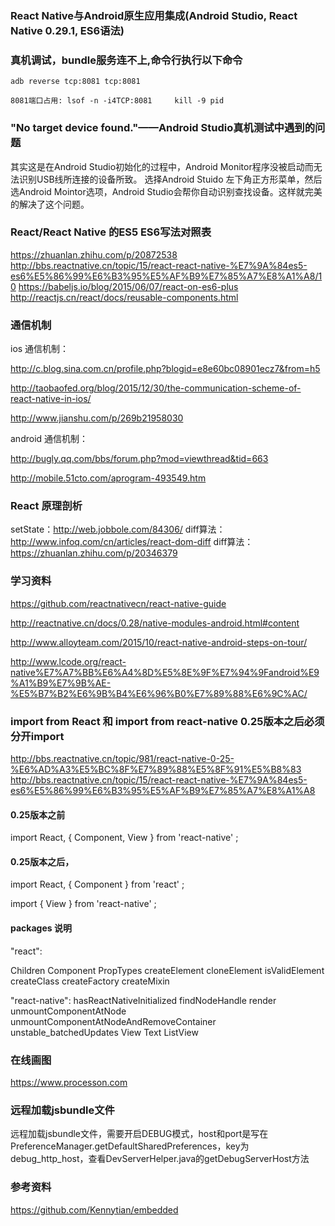 ### React Native与Android原生应用集成(Android Studio, React Native 0.29.1, ES6语法)


### 真机调试，bundle服务连不上,命令行执行以下命令

    adb reverse tcp:8081 tcp:8081

    8081端口占用: lsof -n -i4TCP:8081     kill -9 pid



###  "No target device found."——Android Studio真机测试中遇到的问题

  其实这是在Android Studio初始化的过程中，Android Monitor程序没被启动而无法识别USB线所连接的设备所致。 选择Android Stuido 左下角正方形菜单，然后选Android Mointor选项，Android Studio会帮你自动识别查找设备。这样就完美的解决了这个问题。

### React/React Native 的ES5 ES6写法对照表

https://zhuanlan.zhihu.com/p/20872538
http://bbs.reactnative.cn/topic/15/react-react-native-%E7%9A%84es5-es6%E5%86%99%E6%B3%95%E5%AF%B9%E7%85%A7%E8%A1%A8/10
https://babeljs.io/blog/2015/06/07/react-on-es6-plus
http://reactjs.cn/react/docs/reusable-components.html


### 通信机制

ios 通信机制：

http://c.blog.sina.com.cn/profile.php?blogid=e8e60bc08901ecz7&from=h5

http://taobaofed.org/blog/2015/12/30/the-communication-scheme-of-react-native-in-ios/

http://www.jianshu.com/p/269b21958030

android 通信机制：

http://bugly.qq.com/bbs/forum.php?mod=viewthread&tid=663

http://mobile.51cto.com/aprogram-493549.htm

### React 原理剖析

setState：http://web.jobbole.com/84306/
diff算法：http://www.infoq.com/cn/articles/react-dom-diff
diff算法：https://zhuanlan.zhihu.com/p/20346379

### 学习资料

https://github.com/reactnativecn/react-native-guide

http://reactnative.cn/docs/0.28/native-modules-android.html#content

http://www.alloyteam.com/2015/10/react-native-android-steps-on-tour/

http://www.lcode.org/react-native%E7%A7%BB%E6%A4%8D%E5%8E%9F%E7%94%9Fandroid%E9%A1%B9%E7%9B%AE-%E5%B7%B2%E6%9B%B4%E6%96%B0%E7%89%88%E6%9C%AC/

### import from React 和 import from react-native 0.25版本之后必须分开import

http://bbs.reactnative.cn/topic/981/react-native-0-25-%E6%AD%A3%E5%BC%8F%E7%89%88%E5%8F%91%E5%B8%83
http://bbs.reactnative.cn/topic/15/react-react-native-%E7%9A%84es5-es6%E5%86%99%E6%B3%95%E5%AF%B9%E7%85%A7%E8%A1%A8

#### 0.25版本之前

import React, {
    Component,
    View
} from  'react-native' ;


#### 0.25版本之后，

import React, {
  Component
} from  'react' ;

import {
View
} from  'react-native' ;

#### packages 说明
"react":

Children
Component
PropTypes
createElement
cloneElement
isValidElement
createClass
createFactory
createMixin

"react-native":
hasReactNativeInitialized
findNodeHandle
render
unmountComponentAtNode
unmountComponentAtNodeAndRemoveContainer
unstable_batchedUpdates
View
Text
ListView

### 在线画图

https://www.processon.com

### 远程加载jsbundle文件

远程加载jsbundle文件，需要开启DEBUG模式，host和port是写在PreferenceManager.getDefaultSharedPreferences，key为debug_http_host，查看DevServerHelper.java的getDebugServerHost方法


### 参考资料

https://github.com/Kennytian/embedded
